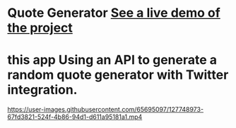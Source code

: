 



# Quote Generator [See a live demo of the project](https://ahmed-roshdy-1.github.io/Quote-Generator/Index)
# this app Using an API to generate a random quote generator with Twitter integration.
https://user-images.githubusercontent.com/65695097/127748973-67fd3821-524f-4b86-94d1-d611a95181a1.mp4
